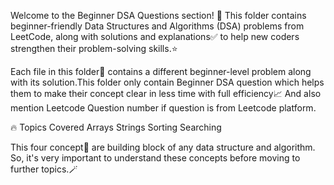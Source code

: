 Welcome to the Beginner DSA Questions section! 🚀 This folder contains beginner-friendly Data Structures and Algorithms (DSA) problems from LeetCode, along with solutions and explanations✅ to help new coders strengthen their problem-solving skills.⭐

Each file in this folder📂 contains a different beginner-level problem along with its solution.This folder only contain Beginner DSA question which helps them to make their concept clear in less time with full efficiency📈 And also mention Leetcode Question number if question is from Leetcode platform.

🔥 Topics Covered
Arrays
Strings
Sorting
Searching

This four concept🔔 are building block of any data structure and algorithm. So, it's very important to understand these concepts before moving to further topics.🪄
